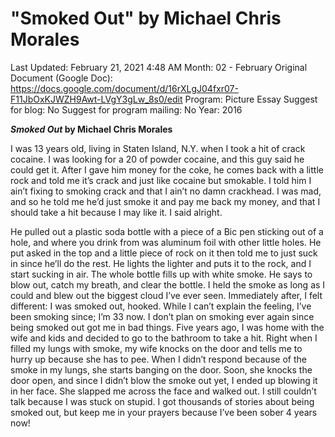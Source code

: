 # "Smoked Out" by Michael Chris Morales

Last Updated: February 21, 2021 4:48 AM
Month: 02 - February
Original Document (Google Doc): https://docs.google.com/document/d/16rXLgJ04fxr07-F11JbOxKJWZH9Awt-LVgY3gLw_8s0/edit
Program: Picture Essay
Suggest for blog: No
Suggest for program mailing: No
Year: 2016

***Smoked Out* by Michael Chris Morales**

I was 13 years old, living in Staten Island, N.Y. when I took a hit of crack cocaine. I was looking for a 20 of powder cocaine, and this guy said he could get it. After I gave him money for the coke, he comes back with a little rock and told me it’s crack and just like cocaine but smokable. I told him I ain’t fixing to smoking crack and that I ain’t no damn crackhead. I was mad, and so he told me he’d just smoke it and pay me back my money, and that I should take a hit because I may like it. I said alright.

He pulled out a plastic soda bottle with a piece of a Bic pen sticking out of a hole, and where you drink from was aluminum foil with other little holes. He put asked in the top and a little piece of rock on it then told me to just suck in since he’ll do the rest. He lights the lighter and puts it to the rock, and I start sucking in air. The whole bottle fills up with white smoke. He says to blow out, catch my breath, and clear the bottle. I held the smoke as long as I could and blew out the biggest cloud I’ve ever seen. Immediately after, I felt different: I was smoked out, hooked. While I can’t explain the feeling, I’ve been smoking since; I’m 33 now. I don’t plan on smoking ever again since being smoked out got me in bad things. Five years ago, I was home with the wife and kids and decided to go to the bathroom to take a hit. Right when I filled my lungs with smoke, my wife knocks on the door and tells me to hurry up because she has to pee. When I didn’t respond because of the smoke in my lungs, she starts banging on the door. Soon, she knocks the door open, and since I didn’t blow the smoke out yet, I ended up blowing it in her face. She slapped me across the face and walked out. I still couldn’t talk because I was stuck on stupid. I got thousands of stories about being smoked out, but keep me in your prayers because I’ve been sober 4 years now!